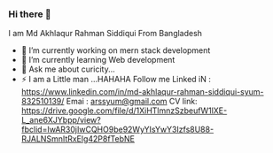 ### Hi there 👋
I am Md Akhlaqur Rahman Siddiqui 
From Bangladesh 

- 🔭 I’m currently working on mern stack development
- 🌱 I’m currently learning Web development
- 💬 Ask me about curicity...
- ⚡ I am a Little man ...HAHAHA
Follow me
Linked iN : https://www.linkedin.com/in/md-akhlaqur-rahman-siddiqui-syum-832510139/
Emai : arssyum@gmail.com
CV link: https://drive.google.com/file/d/1XiHTlmnzSzbeufW1lXE-L_ane6XJYbpp/view?fbclid=IwAR30jIwCQHO9be92WyYIsYwY3Izfs8U88-RJALNSmnItRxElg42P8fTebNE

